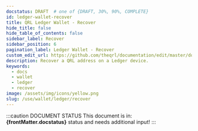 ```yaml
---
docstatus: DRAFT  # one of {DRAFT, 30%, 90%, COMPLETE}
id: ledger-wallet-recover
title: QRL Ledger Wallet - Recover
hide_title: false
hide_table_of_contents: false
sidebar_label: Recover
sidebar_position: 6
pagination_label: Ledger Wallet - Recover
custom_edit_url: https://github.com/theqrl/documentation/edit/master/docs/basics/what-is-qrl.md
description: Recover a QRL address on a Ledger device. 
keywords:
  - docs
  - wallet
  - ledger
  - recover
image: /assets/img/icons/yellow.png
slug: /use/wallet/ledger/recover
---
```


:::caution DOCUMENT STATUS 
<span>This document is in: <b>{frontMatter.docstatus}</b> status and needs additional input!</span>
:::